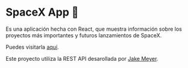 # SpaceX App 🚀

Es una aplicación hecha con React, que muestra información sobre los proyectos más importantes y futuros lanzamientos de SpaceX.

Puedes visitarla [aquí](https://inspiring-pike-521298.netlify.app).

Este proyecto utiliza la REST API desarollada por [Jake Meyer](https://github.com/r-spacex/SpaceX-API).